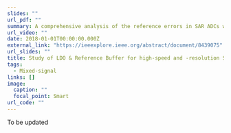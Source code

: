 ```yaml
---
slides: ""
url_pdf: ""
summary: A comprehensive analysis of the reference errors in SAR ADCs with a practical reference network circuit (RNC) in consideration. A circuit model is developed in order to quantify the error amplitude for the critical DAC settling condition. Based on the proposed model, the settling behavior of the DAC with reference buffer can be precisely characterized, leading to a better understanding about the design tradeoff of the RNC. Finally, the developed model is verified by both circuit level simulations and measurement results.
url_video: ""
date: 2018-01-01T00:00:00.000Z
external_link: "https://ieeexplore.ieee.org/abstract/document/8439075"
url_slides: ""
title: Study of LDO & Reference Buffer for high-speed and -resolution SAR ADC
tags:
  - Mixed-signal
links: []
image:
  caption: ""
  focal_point: Smart
url_code: ""
---
```

T﻿o be updated
